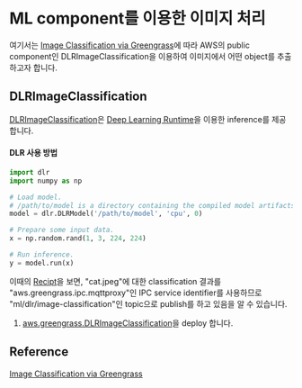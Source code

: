 # ML component를 이용한 이미지 처리 

여기서는 [Image Classification via Greengrass](https://catalog.us-east-1.prod.workshops.aws/workshops/5ecc2416-f956-4273-b729-d0d30556013f/en-US/chapter7-ml/10-step1)에 따라 AWS의 public component인 DLRImageClassification을 이용하여 이미지에서 어떤 object를 추출하고자 합니다.

## DLRImageClassification

[DLRImageClassification](https://docs.aws.amazon.com/greengrass/v2/developerguide/dlr-image-classification-component.html?icmpid=docs_gg_console)은 [Deep Learning Runtime](https://github.com/neo-ai/neo-ai-dlr)을 이용한 inference를 제공합니다. 

#### DLR 사용 방법

```python
import dlr
import numpy as np

# Load model.
# /path/to/model is a directory containing the compiled model artifacts (.so, .params, .json)
model = dlr.DLRModel('/path/to/model', 'cpu', 0)

# Prepare some input data.
x = np.random.rand(1, 3, 224, 224)

# Run inference.
y = model.run(x)
```

이때의 [Recipt](https://github.com/kyopark2014/iot-greengrass/blob/main/recipe-DLRImageClassification.json)을 보면, "cat.jpeg"에 대한 classification 결과를 "aws.greengrass.ipc.mqttproxy"인 IPC service identifier를 사용하므로 "ml/dlr/image-classification"인 topic으로 publish를 하고 있음을 알 수 있습니다.  

1) [aws.greengrass.DLRImageClassification](https://ap-northeast-2.console.aws.amazon.com/iot/home?region=ap-northeast-2#/greengrass/v2/components/public/aws.greengrass.DLRImageClassification/versions/2.1.8)을 deploy 합니다. 



## Reference

[Image Classification via Greengrass](https://catalog.us-east-1.prod.workshops.aws/workshops/5ecc2416-f956-4273-b729-d0d30556013f/en-US/chapter7-ml/10-step1)
